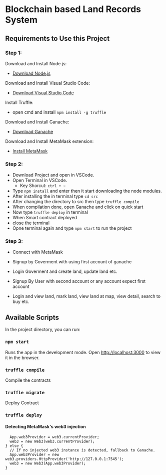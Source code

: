 # Blockchain based Land Records System

## Requirements to Use this Project

### Step 1:

Download and Install Node.js: 
 - <a href="https://nodejs.org/en/download/" > Download Node.js </a>

Download and Install Visual Studio Code:
 - <a href="https://code.visualstudio.com/download" > Download Visual Studio Code </a>

Install Truffle:
 - open cmd and install `npm install -g truffle`

Download and Install Ganache:
 - <a href="https://www.trufflesuite.com/ganache" > Download Ganache </a>

Download and Install MetaMask extension:
 - <a href="https://chrome.google.com/webstore/detail/metamask/nkbihfbeogaeaoehlefnkodbefgpgknn?hl=en" > Install MetaMask </a>

### Step 2:

- Download Project and open in VSCode.
- Open Terminal in VSCode.
  - Key Shorcut: `ctrl + ~`
- Type `npm install` and enter then it start downloading the node modules.
- After installing the in terminal type `cd src`
- After changing the directory to src then type `truffle compile`
- When compilation done, open Ganache and click on quick start
- Now type `truffle deploy` in terminal
- When Smart contract deployed
- close the terminal
- Opne terminal again and type `npm start` to run the project

### Step 3:

- Connect with MetaMask
- Signup by Goverment with using first account of ganache
- Login Goverment and create land, update land etc.

- Signup By User with second account or any account expect first account
- Login and view land, mark land, view land at map, view detail, search to buy etc.


## Available Scripts

In the project directory, you can run:

### `npm start`

Runs the app in the development mode.
Open [http://localhost:3000](http://localhost:3000) to view it in the browser.

### `truffle compile`

Compile the contracts

### `truffle migrate`

Deploy Contract 

### `truffle deploy`



#### Detecting MetaMask's web3 injection

```if (typeof web3 !== 'undefined') {
  App.web3Provider = web3.currentProvider;
  web3 = new Web3(web3.currentProvider);
} else {
  // If no injected web3 instance is detected, fallback to Ganache.
  App.web3Provider = new web3.providers.HttpProvider('http://127.0.0.1:7545');
  web3 = new Web3(App.web3Provider);
}
```

